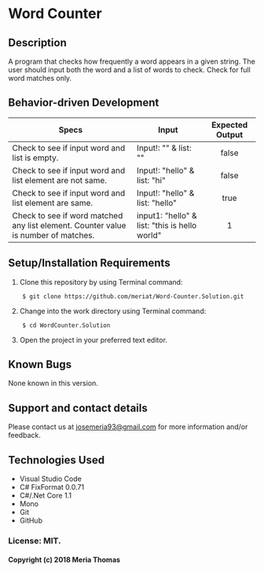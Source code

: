 # Word Counter

## Description

A program that checks how frequently a word appears in a given string. The user should input both the word and a list of words to check. Check for full word matches only.


## Behavior-driven Development

| Specs    |  Input | Expected Output    
| ------------- |------------- |:-------------:|
| Check to see if input word and list is empty. |Input!: "" & list: ""| false
| Check to see if input word and list element are not same. |Input!: "hello" & list: "hi"| false
| Check to see if input word and list element are same. |Input!: "hello" & list: "hello"| true
| Check to see if word matched any list element. Counter value is number of matches.| input1: "hello" & list: "this is hello world" | 1


## Setup/Installation Requirements

1. Clone this repository by using Terminal command:
```
    $ git clone https://github.com/meriat/Word-Counter.Solution.git
```
2. Change into the work directory using Terminal command:
```
    $ cd WordCounter.Solution
```
3. Open the project in your preferred text editor.


## Known Bugs

None known in this version.

## Support and contact details

Please contact us at josemeria93@gmail.com for more information and/or feedback.

## Technologies Used

* Visual Studio Code
* C# FixFormat 0.0.71
* C#/.Net Core 1.1
* Mono
* Git
* GitHub

### License: MIT.

#### Copyright (c) 2018 Meria Thomas